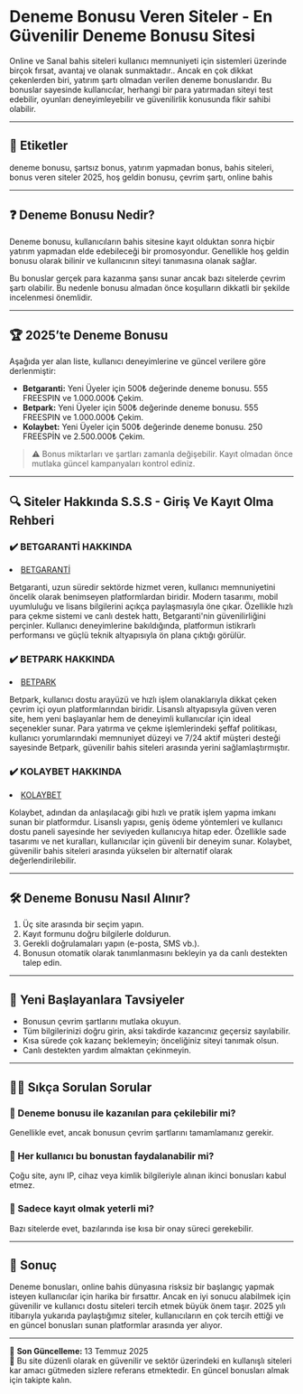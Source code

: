 <!--
title: Deneme Bonusu veren Siteler 2025 - Deneme Bonusu - Deneme Bonusu Site
description: Deneme Bonusu sağlayan siteler birçok yayıncı tarafından ve sektör üzerinde güven kazanmış özel siteler olmakla birlikte 2025 yılında en tercih edilenler arasına girmiştir.
author: Bonus Rehberi
-->

# Deneme Bonusu Veren Siteler - En Güvenilir Deneme Bonusu Sitesi

Online ve Sanal bahis siteleri kullanıcı memnuniyeti için sistemleri üzerinde birçok fırsat, avantaj ve olanak sunmaktadır.. Ancak en çok dikkat çekenlerden biri, yatırım şartı olmadan verilen deneme bonuslarıdır. Bu bonuslar sayesinde kullanıcılar, herhangi bir para yatırmadan siteyi test edebilir, oyunları deneyimleyebilir ve güvenilirlik konusunda fikir sahibi olabilir.

---

## 🔖 Etiketler

deneme bonusu, şartsız bonus, yatırım yapmadan bonus, bahis siteleri, bonus veren siteler 2025, hoş geldin bonusu, çevrim şartı, online bahis

---

## ❓ Deneme Bonusu Nedir?

Deneme bonusu, kullanıcıların bahis sitesine kayıt olduktan sonra hiçbir yatırım yapmadan elde edebileceği bir promosyondur. Genellikle hoş geldin bonusu olarak bilinir ve kullanıcının siteyi tanımasına olanak sağlar.

Bu bonuslar gerçek para kazanma şansı sunar ancak bazı sitelerde çevrim şartı olabilir. Bu nedenle bonusu almadan önce koşulların dikkatli bir şekilde incelenmesi önemlidir.

---

## 🏆 2025’te Deneme Bonusu

Aşağıda yer alan liste, kullanıcı deneyimlerine ve güncel verilere göre derlenmiştir:

- **Betgaranti:** Yeni Üyeler için 500₺ değerinde deneme bonusu. 555 FREESPIN ve 1.000.000₺ Çekim.
- **Betpark:** Yeni Üyeler için 500₺ değerinde deneme bonusu. 555 FREESPIN ve 1.000.000₺ Çekim.
- **Kolaybet:** Yeni Üyeler için 500₺ değerinde deneme bonusu. 250 FREESPİN ve 2.500.000₺ Çekim.

> ⚠️ Bonus miktarları ve şartları zamanla değişebilir. Kayıt olmadan önce mutlaka güncel kampanyaları kontrol ediniz.

---

## 🔍 Siteler Hakkında  S.S.S - Giriş Ve Kayıt Olma Rehberi

### ✔️ BETGARANTİ HAKKINDA

 <li><a href="http://bgrtaff.com/reg?ref=262">BETGARANTİ</a></li>

Betgaranti, uzun süredir sektörde hizmet veren, kullanıcı memnuniyetini öncelik olarak benimseyen platformlardan biridir. Modern tasarımı, mobil uyumluluğu ve lisans bilgilerini açıkça paylaşmasıyla öne çıkar. Özellikle hızlı para çekme sistemi ve canlı destek hattı, Betgaranti'nin güvenilirliğini perçinler. Kullanıcı deneyimlerine bakıldığında, platformun istikrarlı performansı ve güçlü teknik altyapısıyla ön plana çıktığı görülür.

### ✔️ BETPARK HAKKINDA

<li><a href="https://bprkaff.com/reg/?ref=214">BETPARK</a></li>

Betpark, kullanıcı dostu arayüzü ve hızlı işlem olanaklarıyla dikkat çeken çevrim içi oyun platformlarından biridir. Lisanslı altyapısıyla güven veren site, hem yeni başlayanlar hem de deneyimli kullanıcılar için ideal seçenekler sunar. Para yatırma ve çekme işlemlerindeki şeffaf politikası, kullanıcı yorumlarındaki memnuniyet düzeyi ve 7/24 aktif müşteri desteği sayesinde Betpark, güvenilir bahis siteleri arasında yerini sağlamlaştırmıştır.

### ✔️ KOLAYBET HAKKINDA

<li><a href="https://klyafzone.com/reg?ref=129">KOLAYBET</a></li>

Kolaybet, adından da anlaşılacağı gibi hızlı ve pratik işlem yapma imkanı sunan bir platformdur. Lisanslı yapısı, geniş ödeme yöntemleri ve kullanıcı dostu paneli sayesinde her seviyeden kullanıcıya hitap eder. Özellikle sade tasarımı ve net kuralları, kullanıcılar için güvenli bir deneyim sunar. Kolaybet, güvenilir bahis siteleri arasında yükselen bir alternatif olarak değerlendirilebilir.

---

## 🛠️ Deneme Bonusu Nasıl Alınır?

1. Üç site arasında bir seçim yapın.  
2. Kayıt formunu doğru bilgilerle doldurun.  
3. Gerekli doğrulamaları yapın (e-posta, SMS vb.).  
4. Bonusun otomatik olarak tanımlanmasını bekleyin ya da canlı destekten talep edin.

---

## 👥 Yeni Başlayanlara Tavsiyeler

- Bonusun çevrim şartlarını mutlaka okuyun.  
- Tüm bilgilerinizi doğru girin, aksi takdirde kazancınız geçersiz sayılabilir.  
- Kısa sürede çok kazanç beklemeyin; önceliğiniz siteyi tanımak olsun.  
- Canlı destekten yardım almaktan çekinmeyin.

---

## 🙋‍♂️ Sıkça Sorulan Sorular

### 💬 Deneme bonusu ile kazanılan para çekilebilir mi?

Genellikle evet, ancak bonusun çevrim şartlarını tamamlamanız gerekir.

### 💬 Her kullanıcı bu bonustan faydalanabilir mi?

Çoğu site, aynı IP, cihaz veya kimlik bilgileriyle alınan ikinci bonusları kabul etmez.

### 💬 Sadece kayıt olmak yeterli mi?

Bazı sitelerde evet, bazılarında ise kısa bir onay süreci gerekebilir.

---

## 📌 Sonuç

Deneme bonusları, online bahis dünyasına risksiz bir başlangıç yapmak isteyen kullanıcılar için harika bir fırsattır. Ancak en iyi sonucu alabilmek için güvenilir ve kullanıcı dostu siteleri tercih etmek büyük önem taşır. 2025 yılı itibarıyla yukarıda paylaştığımız siteler, kullanıcıların en çok tercih ettiği ve en güncel bonusları sunan platformlar arasında yer alıyor.

---

📅 **Son Güncelleme:** 13 Temmuz 2025  
🔄 Bu site düzenli olarak en güvenilir ve sektör üzerindeki en kullanışlı siteleri kar amacı gütmeden sizlere referans etmektedir. En güncel bonusları almak için takipte kalın.
